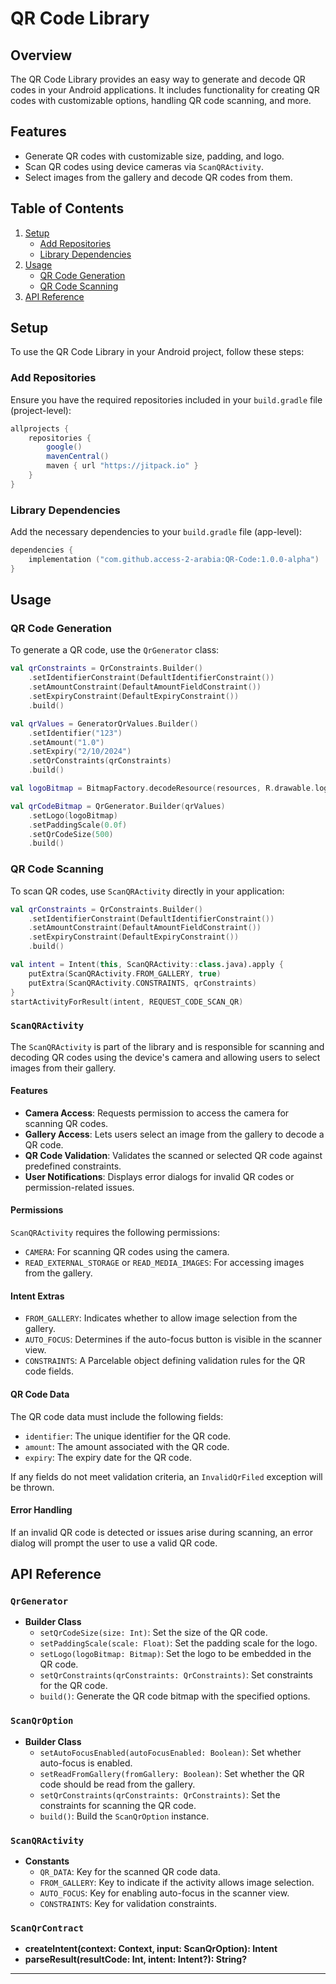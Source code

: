 # QR Code Library

## Overview

The QR Code Library provides an easy way to generate and decode QR codes in your Android applications. It includes functionality for creating QR codes with customizable options, handling QR code scanning, and more.

## Features

- Generate QR codes with customizable size, padding, and logo.
- Scan QR codes using device cameras via `ScanQRActivity`.
- Select images from the gallery and decode QR codes from them.

## Table of Contents

1. [Setup](#setup)
    - [Add Repositories](#add-repositories)
    - [Library Dependencies](#library-dependencies)
2. [Usage](#usage)
    - [QR Code Generation](#qr-code-generation)
    - [QR Code Scanning](#qr-code-scanning)
3. [API Reference](#api-reference)

## Setup

To use the QR Code Library in your Android project, follow these steps:

### Add Repositories

Ensure you have the required repositories included in your `build.gradle` file (project-level):

```groovy
allprojects {
    repositories {
        google()
        mavenCentral()
        maven { url "https://jitpack.io" }
    }
}
```

### Library Dependencies

Add the necessary dependencies to your `build.gradle` file (app-level):

```kotlin
dependencies {
    implementation ("com.github.access-2-arabia:QR-Code:1.0.0-alpha")
}
```

## Usage

### QR Code Generation

To generate a QR code, use the `QrGenerator` class:

```kotlin
val qrConstraints = QrConstraints.Builder()
    .setIdentifierConstraint(DefaultIdentifierConstraint())
    .setAmountConstraint(DefaultAmountFieldConstraint())
    .setExpiryConstraint(DefaultExpiryConstraint())
    .build()

val qrValues = GeneratorQrValues.Builder()
    .setIdentifier("123")
    .setAmount("1.0")
    .setExpiry("2/10/2024")
    .setQrConstraints(qrConstraints)
    .build()

val logoBitmap = BitmapFactory.decodeResource(resources, R.drawable.logo)

val qrCodeBitmap = QrGenerator.Builder(qrValues)
    .setLogo(logoBitmap)
    .setPaddingScale(0.0f)
    .setQrCodeSize(500)
    .build()
```

### QR Code Scanning

To scan QR codes, use `ScanQRActivity` directly in your application:

```kotlin
val qrConstraints = QrConstraints.Builder()
    .setIdentifierConstraint(DefaultIdentifierConstraint())
    .setAmountConstraint(DefaultAmountFieldConstraint())
    .setExpiryConstraint(DefaultExpiryConstraint())
    .build()

val intent = Intent(this, ScanQRActivity::class.java).apply {
    putExtra(ScanQRActivity.FROM_GALLERY, true)
    putExtra(ScanQRActivity.CONSTRAINTS, qrConstraints)
}
startActivityForResult(intent, REQUEST_CODE_SCAN_QR)
```

### `ScanQRActivity`

The `ScanQRActivity` is part of the library and is responsible for scanning and decoding QR codes using the device's camera and allowing users to select images from their gallery.

#### Features

- **Camera Access**: Requests permission to access the camera for scanning QR codes.
- **Gallery Access**: Lets users select an image from the gallery to decode a QR code.
- **QR Code Validation**: Validates the scanned or selected QR code against predefined constraints.
- **User Notifications**: Displays error dialogs for invalid QR codes or permission-related issues.

#### Permissions

`ScanQRActivity` requires the following permissions:

- `CAMERA`: For scanning QR codes using the camera.
- `READ_EXTERNAL_STORAGE` or `READ_MEDIA_IMAGES`: For accessing images from the gallery.

#### Intent Extras

- `FROM_GALLERY`: Indicates whether to allow image selection from the gallery.
- `AUTO_FOCUS`: Determines if the auto-focus button is visible in the scanner view.
- `CONSTRAINTS`: A Parcelable object defining validation rules for the QR code fields.

#### QR Code Data

The QR code data must include the following fields:

- `identifier`: The unique identifier for the QR code.
- `amount`: The amount associated with the QR code.
- `expiry`: The expiry date for the QR code.

If any fields do not meet validation criteria, an `InvalidQrFiled` exception will be thrown.

#### Error Handling

If an invalid QR code is detected or issues arise during scanning, an error dialog will prompt the user to use a valid QR code.

## API Reference

### `QrGenerator`

- **Builder Class**
    - `setQrCodeSize(size: Int)`: Set the size of the QR code.
    - `setPaddingScale(scale: Float)`: Set the padding scale for the logo.
    - `setLogo(logoBitmap: Bitmap)`: Set the logo to be embedded in the QR code.
    - `setQrConstraints(qrConstraints: QrConstraints)`: Set constraints for the QR code.
    - `build()`: Generate the QR code bitmap with the specified options.

### `ScanQrOption`

- **Builder Class**
    - `setAutoFocusEnabled(autoFocusEnabled: Boolean)`: Set whether auto-focus is enabled.
    - `setReadFromGallery(fromGallery: Boolean)`: Set whether the QR code should be read from the gallery.
    - `setQrConstraints(qrConstraints: QrConstraints)`: Set the constraints for scanning the QR code.
    - `build()`: Build the `ScanQrOption` instance.

### `ScanQRActivity`

- **Constants**
    - `QR_DATA`: Key for the scanned QR code data.
    - `FROM_GALLERY`: Key to indicate if the activity allows image selection.
    - `AUTO_FOCUS`: Key for enabling auto-focus in the scanner view.
    - `CONSTRAINTS`: Key for validation constraints.

### `ScanQrContract`

- **createIntent(context: Context, input: ScanQrOption): Intent**
- **parseResult(resultCode: Int, intent: Intent?): String?**

---